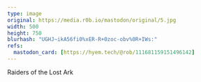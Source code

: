 ```yaml
---
type: image
original: https://media.r0b.io/mastodon/original/5.jpg
width: 500
height: 750
blurhash: "UGHJ~ikA56fi0%xER-R+0zoc-obv%0R+IWs:"
refs:
  mastodon_card: [https://hyem.tech/@rob/111681159151496142]
---
```


Raiders of the Lost Ark
